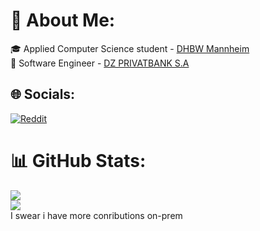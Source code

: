 # 💫 About Me:
🎓 Applied Computer Science student - [DHBW Mannheim](https://mannheim.dhbw.de)<br>💼 Software Engineer - [DZ PRIVATBANK S.A](https://dz-privatbank.com)<br>


## 🌐 Socials:
[![Reddit](https://img.shields.io/badge/Reddit-%23FF4500.svg?logo=Reddit&logoColor=white)](https://reddit.com/user/luca910) 

# 📊 GitHub Stats:
![](https://github-readme-stats.vercel.app/api?username=luca910&theme=transparent&hide_border=false&include_all_commits=true&count_private=true)<br/>
![](https://github-readme-streak-stats.herokuapp.com/?user=luca910&theme=transparent&hide_border=false)<br/>
I swear i have more conributions on-prem

